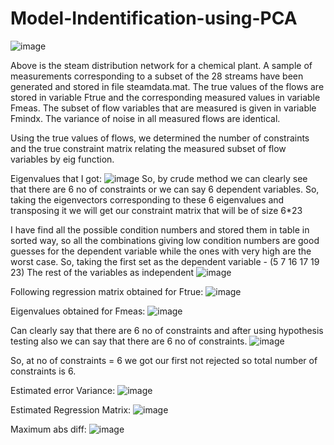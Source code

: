 # Model-Indentification-using-PCA

![image](https://github.com/ansh63766/Model-Indentification-using-PCA/assets/113677013/52fa1e64-23e1-4871-9b52-ae974a1b7919)

Above is the steam distribution network for a chemical plant. A sample of 
measurements corresponding to a subset of the 28 streams have been generated and 
stored in file steamdata.mat. The true values of the flows are stored in variable Ftrue 
and the corresponding measured values in variable Fmeas. The subset of flow variables 
that are measured is given in variable Fmindx. The variance of noise in all measured 
flows are identical.

Using the true values of flows, we determined the number of constraints and the true constraint matrix relating the measured subset of flow variables by eig function.

Eigenvalues that I got:
![image](https://github.com/ansh63766/Model-Indentification-using-PCA/assets/113677013/8eb03fde-fcaa-480c-bb33-e74c958c0966)
So, by crude method we can clearly see that there are 6 no of constraints or we can say 6 dependent variables.
So, taking the eigenvectors corresponding to these 6 eigenvalues and transposing it we will get our constraint matrix that will be of size 6*23

I have find all the possible condition numbers and stored them in table in sorted way, so all the combinations giving low condition numbers are good guesses for the dependent variable while the ones with very high are the worst case. 
So, taking the first set as the dependent variable - (5     7    16    17    19    23)
The rest of the variables as independent
![image](https://github.com/ansh63766/Model-Indentification-using-PCA/assets/113677013/cecceb09-0df1-4e32-97b6-e70fcea9750d)

Following regression matrix obtained for Ftrue:
![image](https://github.com/ansh63766/Model-Indentification-using-PCA/assets/113677013/0e09dbd5-0e14-448e-a585-621c6b9828d8)

Eigenvalues obtained for Fmeas:
![image](https://github.com/ansh63766/Model-Indentification-using-PCA/assets/113677013/fec276d4-16be-4355-a5d7-1a2e3f7d8b60)

Can clearly say that there are 6 no of constraints and after using hypothesis testing also we can say that there are 6 no of constraints.
![image](https://github.com/ansh63766/Model-Indentification-using-PCA/assets/113677013/8e98076d-1f15-47a4-b9b2-103a16f18dec)

So, at no of constraints = 6 we got our first not rejected so total number of constraints is 6.

Estimated error Variance:
![image](https://github.com/ansh63766/Model-Indentification-using-PCA/assets/113677013/1e53bec3-603f-4819-bb3d-1fe23e7b00c8)

Estimated Regression Matrix:
![image](https://github.com/ansh63766/Model-Indentification-using-PCA/assets/113677013/197957fd-5a87-4eb7-bbe1-06abe8222f58)

Maximum abs diff:
![image](https://github.com/ansh63766/Model-Indentification-using-PCA/assets/113677013/43902c18-5f08-4642-b30a-3c6a65c2a81d)
